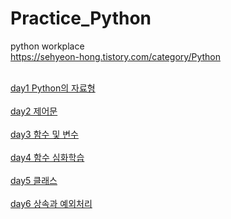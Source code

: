 # Practice_Python
python workplace<br>
<a href = "https://sehyeon-hong.tistory.com/category/Python">https://sehyeon-hong.tistory.com/category/Python<br><br>

<a href = "https://sehyeon-hong.tistory.com/2">day1 Python의 자료형<br><br>
<a href = "https://sehyeon-hong.tistory.com/3">day2 제어문<br><br>
<a href = "https://sehyeon-hong.tistory.com/4">day3 함수 및 변수<br><br>
<a href = "https://sehyeon-hong.tistory.com/5">day4 함수 심화학습<br><br>
<a href = "https://sehyeon-hong.tistory.com/6">day5 클래스<br><br>
<a href = "https://sehyeon-hong.tistory.com/7">day6 상속과 예외처리<br><br>
